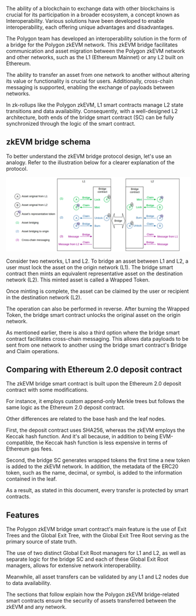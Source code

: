 The ability of a blockchain to exchange data with other blockchains is crucial for its participation in a broader ecosystem, a concept known as Interoperability. Various solutions have been developed to enable interoperability, each offering unique advantages and disadvantages.

The Polygon team has developed an interoperability solution in the form of a bridge for the Polygon zkEVM network. This zkEVM bridge facilitates communication and asset migration between the Polygon zkEVM network and other networks, such as the L1 (Ethereum Mainnet) or any L2 built on Ethereum.

The ability to transfer an asset from one network to another without altering its value or functionality is crucial for users. Additionally, cross-chain messaging is supported, enabling the exchange of payloads between networks.

In zk-rollups like the Polygon zkEVM, L1 smart contracts manage L2 state transitions and data availability. Consequently, with a well-designed L2 architecture, both ends of the bridge smart contract (SC) can be fully synchronized through the logic of the smart contract.

## zkEVM bridge schema

To better understand the zkEVM bridge protocol design, let's use an analogy. Refer to the illustration below for a clearer explanation of the protocol.

![Polygon zkEVM bridge Schema](../../../../img/zkEVM/01pzb-polygon-zkevm-schema.png)

Consider two networks, L1 and L2. To bridge an asset between L1 and L2, a user must lock the asset on the origin network (L1). The bridge smart contract then mints an equivalent representative asset on the destination network (L2). This minted asset is called a Wrapped Token.

Once minting is complete, the asset can be claimed by the user or recipient in the destination network (L2).

The operation can also be performed in reverse. After burning the Wrapped Token, the bridge smart contract unlocks the original asset on the origin network.

As mentioned earlier, there is also a third option where the bridge smart contract facilitates cross-chain messaging. This allows data payloads to be sent from one network to another using the bridge smart contract's Bridge and Claim operations.

## Comparing with Ethereum 2.0 deposit contract

The zkEVM bridge smart contract is built upon the Ethereum 2.0 deposit contract with some modifications.

For instance, it employs custom append-only Merkle trees but follows the same logic as the Ethereum 2.0 deposit contract.

Other differences are related to the base hash and the leaf nodes.

First, the deposit contract uses SHA256, whereas the zkEVM employs the Keccak hash function. And it's all because, in addition to being EVM-compatible, the Keccak hash function is less expensive in terms of Ethereum gas fees.

Second, the bridge SC generates wrapped tokens the first time a new token is added to the zkEVM network. In addition, the metadata of the ERC20 token, such as the name, decimal, or symbol, is added to the information contained in the leaf.

As a result, as stated in this document, every transfer is protected by smart contracts.

## Features

The Polygon zkEVM bridge smart contract's main feature is the use of Exit Trees and the Global Exit Tree, with the Global Exit Tree Root serving as the primary source of state truth.

The use of two distinct Global Exit Root managers for L1 and L2, as well as separate logic for the bridge SC and each of these Global Exit Root managers, allows for extensive network interoperability.

Meanwhile, all asset transfers can be validated by any L1 and L2 nodes due to data availability.

The sections that follow explain how the Polygon zkEVM bridge-related smart contracts ensure the security of assets transferred between the zkEVM and any network.